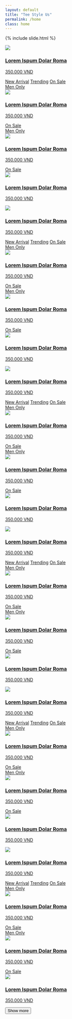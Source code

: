 ```yaml
---
layout: default
title: "Tee Style Us"
permalink: /home
class: home
---
```


{% include slide.html %}

<div class="pro-container text-center">
	<div class="container pro-wrp">
		<div class="row">
			<div class="col-md-3 col-sm-6 col-xs-12 pro-item">
				<div class="thumbnail">
					<a href="{{ site.baseurl }}/product-detail">
						<img src="{{ site.baseurl }}/images/products/adults/01.png">
						<div class="caption text-center">
							<h3 class="pro-tit">Lorem Ispum Dolar Roma</h3>
							<p class="pro-price">350.000 VND</p>
						</div>
					</a>
					<div class="pro-tags">
						<a href="" class="tee-tag btn-xs btn-success">New Arrival</a>
						<a href="" class="tee-tag btn-xs btn-warning">Trending</a>
						<a href="" class="tee-tag btn-xs btn-danger">On Sale</a>
					</div>
					<div class="pro-spec-tags">
						<a href="" class="tee-spec-tag">Men Only</a>
					</div>
				</div>
			</div>
			<div class="col-md-3 col-sm-6 col-xs-12 pro-item">
				<div class="thumbnail">
					<a href="{{ site.baseurl }}/product-detail">
						<img src="{{ site.baseurl }}/images/products/adults/02.png">
						<div class="caption text-center">
							<h3 class="pro-tit">Lorem Ispum Dolar Roma</h3>
							<p class="pro-price">350.000 VND</p>
						</div>
					</a>
					<div class="pro-tags">
						<a href="" class="tee-tag btn-xs btn-danger">On Sale</a>
					</div>
					<div class="pro-spec-tags">
						<a href="" class="tee-spec-tag">Men Only</a>
					</div>
				</div>
			</div>
			<div class="col-md-3 col-sm-6 col-xs-12 pro-item">
				<div class="thumbnail">
					<a href="{{ site.baseurl }}/product-detail">
						<img src="{{ site.baseurl }}/images/products/adults/03.png">
						<div class="caption text-center">
							<h3 class="pro-tit">Lorem Ispum Dolar Roma</h3>
							<p class="pro-price">350.000 VND</p>
						</div>
					</a>
					<div class="pro-tags">
						<a href="" class="tee-tag btn-xs btn-danger">On Sale</a>
					</div>
					<div class="pro-spec-tags">
					</div>
				</div>
			</div>
			<div class="col-md-3 col-sm-6 col-xs-12 pro-item">
				<div class="thumbnail">
					<a href="{{ site.baseurl }}/product-detail">
						<img src="{{ site.baseurl }}/images/products/adults/04.png">
						<div class="caption text-center">
							<h3 class="pro-tit">Lorem Ispum Dolar Roma</h3>
							<p class="pro-price">350.000 VND</p>
						</div>
					</a>
					<div class="pro-tags">
					</div>
					<div class="pro-spec-tags">
					</div>
				</div>
			</div>
			<div class="col-md-3 col-sm-6 col-xs-12 pro-item">
				<div class="thumbnail">
					<a href="{{ site.baseurl }}/product-detail">
						<img src="{{ site.baseurl }}/images/products/adults/01.png">
						<div class="caption text-center">
							<h3 class="pro-tit">Lorem Ispum Dolar Roma</h3>
							<p class="pro-price">350.000 VND</p>
						</div>
					</a>
					<div class="pro-tags">
						<a href="" class="tee-tag btn-xs btn-success">New Arrival</a>
						<a href="" class="tee-tag btn-xs btn-warning">Trending</a>
						<a href="" class="tee-tag btn-xs btn-danger">On Sale</a>
					</div>
					<div class="pro-spec-tags">
						<a href="" class="tee-spec-tag">Men Only</a>
					</div>
				</div>
			</div>
			<div class="col-md-3 col-sm-6 col-xs-12 pro-item">
				<div class="thumbnail">
					<a href="{{ site.baseurl }}/product-detail">
						<img src="{{ site.baseurl }}/images/products/adults/02.png">
						<div class="caption text-center">
							<h3 class="pro-tit">Lorem Ispum Dolar Roma</h3>
							<p class="pro-price">350.000 VND</p>
						</div>
					</a>
					<div class="pro-tags">
						<a href="" class="tee-tag btn-xs btn-danger">On Sale</a>
					</div>
					<div class="pro-spec-tags">
						<a href="" class="tee-spec-tag">Men Only</a>
					</div>
				</div>
			</div>
			<div class="col-md-3 col-sm-6 col-xs-12 pro-item">
				<div class="thumbnail">
					<a href="{{ site.baseurl }}/product-detail">
						<img src="{{ site.baseurl }}/images/products/adults/03.png">
						<div class="caption text-center">
							<h3 class="pro-tit">Lorem Ispum Dolar Roma</h3>
							<p class="pro-price">350.000 VND</p>
						</div>
					</a>
					<div class="pro-tags">
						<a href="" class="tee-tag btn-xs btn-danger">On Sale</a>
					</div>
					<div class="pro-spec-tags">
					</div>
				</div>
			</div>
			<div class="col-md-3 col-sm-6 col-xs-12 pro-item">
				<div class="thumbnail">
					<a href="{{ site.baseurl }}/product-detail">
						<img src="{{ site.baseurl }}/images/products/adults/04.png">
						<div class="caption text-center">
							<h3 class="pro-tit">Lorem Ispum Dolar Roma</h3>
							<p class="pro-price">350.000 VND</p>
						</div>
					</a>
					<div class="pro-tags">
					</div>
					<div class="pro-spec-tags">
					</div>
				</div>
			</div>
			<div class="col-md-3 col-sm-6 col-xs-12 pro-item">
				<div class="thumbnail">
					<a href="{{ site.baseurl }}/product-detail">
						<img src="{{ site.baseurl }}/images/products/adults/01.png">
						<div class="caption text-center">
							<h3 class="pro-tit">Lorem Ispum Dolar Roma</h3>
							<p class="pro-price">350.000 VND</p>
						</div>
					</a>
					<div class="pro-tags">
						<a href="" class="tee-tag btn-xs btn-success">New Arrival</a>
						<a href="" class="tee-tag btn-xs btn-warning">Trending</a>
						<a href="" class="tee-tag btn-xs btn-danger">On Sale</a>
					</div>
					<div class="pro-spec-tags">
						<a href="" class="tee-spec-tag">Men Only</a>
					</div>
				</div>
			</div>
			<div class="col-md-3 col-sm-6 col-xs-12 pro-item">
				<div class="thumbnail">
					<a href="{{ site.baseurl }}/product-detail">
						<img src="{{ site.baseurl }}/images/products/adults/02.png">
						<div class="caption text-center">
							<h3 class="pro-tit">Lorem Ispum Dolar Roma</h3>
							<p class="pro-price">350.000 VND</p>
						</div>
					</a>
					<div class="pro-tags">
						<a href="" class="tee-tag btn-xs btn-danger">On Sale</a>
					</div>
					<div class="pro-spec-tags">
						<a href="" class="tee-spec-tag">Men Only</a>
					</div>
				</div>
			</div>
			<div class="col-md-3 col-sm-6 col-xs-12 pro-item">
				<div class="thumbnail">
					<a href="{{ site.baseurl }}/product-detail">
						<img src="{{ site.baseurl }}/images/products/adults/03.png">
						<div class="caption text-center">
							<h3 class="pro-tit">Lorem Ispum Dolar Roma</h3>
							<p class="pro-price">350.000 VND</p>
						</div>
					</a>
					<div class="pro-tags">
						<a href="" class="tee-tag btn-xs btn-danger">On Sale</a>
					</div>
					<div class="pro-spec-tags">
					</div>
				</div>
			</div>
			<div class="col-md-3 col-sm-6 col-xs-12 pro-item">
				<div class="thumbnail">
					<a href="{{ site.baseurl }}/product-detail">
						<img src="{{ site.baseurl }}/images/products/adults/04.png">
						<div class="caption text-center">
							<h3 class="pro-tit">Lorem Ispum Dolar Roma</h3>
							<p class="pro-price">350.000 VND</p>
						</div>
					</a>
					<div class="pro-tags">
					</div>
					<div class="pro-spec-tags">
					</div>
				</div>
			</div>
			<div class="col-md-3 col-sm-6 col-xs-12 pro-item">
				<div class="thumbnail">
					<a href="{{ site.baseurl }}/product-detail">
						<img src="{{ site.baseurl }}/images/products/adults/01.png">
						<div class="caption text-center">
							<h3 class="pro-tit">Lorem Ispum Dolar Roma</h3>
							<p class="pro-price">350.000 VND</p>
						</div>
					</a>
					<div class="pro-tags">
						<a href="" class="tee-tag btn-xs btn-success">New Arrival</a>
						<a href="" class="tee-tag btn-xs btn-warning">Trending</a>
						<a href="" class="tee-tag btn-xs btn-danger">On Sale</a>
					</div>
					<div class="pro-spec-tags">
						<a href="" class="tee-spec-tag">Men Only</a>
					</div>
				</div>
			</div>
			<div class="col-md-3 col-sm-6 col-xs-12 pro-item">
				<div class="thumbnail">
					<a href="{{ site.baseurl }}/product-detail">
						<img src="{{ site.baseurl }}/images/products/adults/02.png">
						<div class="caption text-center">
							<h3 class="pro-tit">Lorem Ispum Dolar Roma</h3>
							<p class="pro-price">350.000 VND</p>
						</div>
					</a>
					<div class="pro-tags">
						<a href="" class="tee-tag btn-xs btn-danger">On Sale</a>
					</div>
					<div class="pro-spec-tags">
						<a href="" class="tee-spec-tag">Men Only</a>
					</div>
				</div>
			</div>
			<div class="col-md-3 col-sm-6 col-xs-12 pro-item">
				<div class="thumbnail">
					<a href="{{ site.baseurl }}/product-detail">
						<img src="{{ site.baseurl }}/images/products/adults/03.png">
						<div class="caption text-center">
							<h3 class="pro-tit">Lorem Ispum Dolar Roma</h3>
							<p class="pro-price">350.000 VND</p>
						</div>
					</a>
					<div class="pro-tags">
						<a href="" class="tee-tag btn-xs btn-danger">On Sale</a>
					</div>
					<div class="pro-spec-tags">
					</div>
				</div>
			</div>
			<div class="col-md-3 col-sm-6 col-xs-12 pro-item">
				<div class="thumbnail">
					<a href="{{ site.baseurl }}/product-detail">
						<img src="{{ site.baseurl }}/images/products/adults/04.png">
						<div class="caption text-center">
							<h3 class="pro-tit">Lorem Ispum Dolar Roma</h3>
							<p class="pro-price">350.000 VND</p>
						</div>
					</a>
					<div class="pro-tags">
					</div>
					<div class="pro-spec-tags">
					</div>
				</div>
			</div>
			<div class="col-md-3 col-sm-6 col-xs-12 pro-item">
				<div class="thumbnail">
					<a href="{{ site.baseurl }}/product-detail">
						<img src="{{ site.baseurl }}/images/products/adults/01.png">
						<div class="caption text-center">
							<h3 class="pro-tit">Lorem Ispum Dolar Roma</h3>
							<p class="pro-price">350.000 VND</p>
						</div>
					</a>
					<div class="pro-tags">
						<a href="" class="tee-tag btn-xs btn-success">New Arrival</a>
						<a href="" class="tee-tag btn-xs btn-warning">Trending</a>
						<a href="" class="tee-tag btn-xs btn-danger">On Sale</a>
					</div>
					<div class="pro-spec-tags">
						<a href="" class="tee-spec-tag">Men Only</a>
					</div>
				</div>
			</div>
			<div class="col-md-3 col-sm-6 col-xs-12 pro-item">
				<div class="thumbnail">
					<a href="{{ site.baseurl }}/product-detail">
						<img src="{{ site.baseurl }}/images/products/adults/02.png">
						<div class="caption text-center">
							<h3 class="pro-tit">Lorem Ispum Dolar Roma</h3>
							<p class="pro-price">350.000 VND</p>
						</div>
					</a>
					<div class="pro-tags">
						<a href="" class="tee-tag btn-xs btn-danger">On Sale</a>
					</div>
					<div class="pro-spec-tags">
						<a href="" class="tee-spec-tag">Men Only</a>
					</div>
				</div>
			</div>
			<div class="col-md-3 col-sm-6 col-xs-12 pro-item">
				<div class="thumbnail">
					<a href="{{ site.baseurl }}/product-detail">
						<img src="{{ site.baseurl }}/images/products/adults/03.png">
						<div class="caption text-center">
							<h3 class="pro-tit">Lorem Ispum Dolar Roma</h3>
							<p class="pro-price">350.000 VND</p>
						</div>
					</a>
					<div class="pro-tags">
						<a href="" class="tee-tag btn-xs btn-danger">On Sale</a>
					</div>
					<div class="pro-spec-tags">
					</div>
				</div>
			</div>
			<div class="col-md-3 col-sm-6 col-xs-12 pro-item">
				<div class="thumbnail">
					<a href="{{ site.baseurl }}/product-detail">
						<img src="{{ site.baseurl }}/images/products/adults/04.png">
						<div class="caption text-center">
							<h3 class="pro-tit">Lorem Ispum Dolar Roma</h3>
							<p class="pro-price">350.000 VND</p>
						</div>
					</a>
					<div class="pro-tags">
					</div>
					<div class="pro-spec-tags">
					</div>
				</div>
			</div>
			<div class="col-md-3 col-sm-6 col-xs-12 pro-item">
				<div class="thumbnail">
					<a href="{{ site.baseurl }}/product-detail">
						<img src="{{ site.baseurl }}/images/products/adults/01.png">
						<div class="caption text-center">
							<h3 class="pro-tit">Lorem Ispum Dolar Roma</h3>
							<p class="pro-price">350.000 VND</p>
						</div>
					</a>
					<div class="pro-tags">
						<a href="" class="tee-tag btn-xs btn-success">New Arrival</a>
						<a href="" class="tee-tag btn-xs btn-warning">Trending</a>
						<a href="" class="tee-tag btn-xs btn-danger">On Sale</a>
					</div>
					<div class="pro-spec-tags">
						<a href="" class="tee-spec-tag">Men Only</a>
					</div>
				</div>
			</div>
			<div class="col-md-3 col-sm-6 col-xs-12 pro-item">
				<div class="thumbnail">
					<a href="{{ site.baseurl }}/product-detail">
						<img src="{{ site.baseurl }}/images/products/adults/02.png">
						<div class="caption text-center">
							<h3 class="pro-tit">Lorem Ispum Dolar Roma</h3>
							<p class="pro-price">350.000 VND</p>
						</div>
					</a>
					<div class="pro-tags">
						<a href="" class="tee-tag btn-xs btn-danger">On Sale</a>
					</div>
					<div class="pro-spec-tags">
						<a href="" class="tee-spec-tag">Men Only</a>
					</div>
				</div>
			</div>
			<div class="col-md-3 col-sm-6 col-xs-12 pro-item">
				<div class="thumbnail">
					<a href="{{ site.baseurl }}/product-detail">
						<img src="{{ site.baseurl }}/images/products/adults/03.png">
						<div class="caption text-center">
							<h3 class="pro-tit">Lorem Ispum Dolar Roma</h3>
							<p class="pro-price">350.000 VND</p>
						</div>
					</a>
					<div class="pro-tags">
						<a href="" class="tee-tag btn-xs btn-danger">On Sale</a>
					</div>
					<div class="pro-spec-tags">
					</div>
				</div>
			</div>
			<div class="col-md-3 col-sm-6 col-xs-12 pro-item">
				<div class="thumbnail">
					<a href="{{ site.baseurl }}/product-detail">
						<img src="{{ site.baseurl }}/images/products/adults/04.png">
						<div class="caption text-center">
							<h3 class="pro-tit">Lorem Ispum Dolar Roma</h3>
							<p class="pro-price">350.000 VND</p>
						</div>
					</a>
					<div class="pro-tags">
					</div>
					<div class="pro-spec-tags">
					</div>
				</div>
			</div>
		</div>
		<button class="btn btn-lg main-btn cta-lg" id="loadMore">Show more</button>
	</div>
</div>